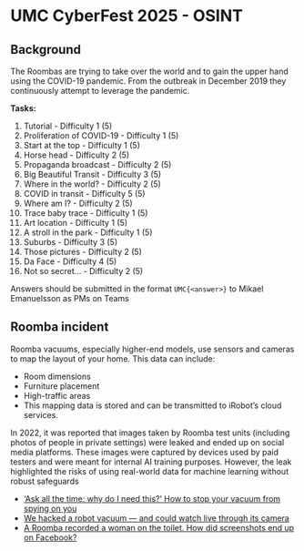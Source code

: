 # UMC CyberFest 2025 - OSINT

## Background

The Roombas are trying to take over the world and to gain the upper hand using
the COVID-19 pandemic. From the outbreak in December 2019 they continuously
attempt to leverage the pandemic.

__Tasks:__

1) Tutorial - Difficulty 1 (5)
2) Proliferation of COVID-19 - Difficulty 1 (5)
3) Start at the top - Difficulty 1 (5)
4) Horse head - Difficulty 2 (5)
5) Propaganda broadcast - Difficulty 2 (5)
6) Big Beautiful Transit - Difficulty 3 (5)
7) Where in the world? - Difficulty 2 (5)
8) COVID in transit - Difficulty 5 (5)
9) Where am I? - Difficulty 2 (5)
10) Trace baby trace - Difficulty 1 (5)
11) Art location - Difficulty 1 (5)
12) A stroll in the park - Difficulty 1 (5)
13) Suburbs - Difficulty 3 (5)
14) Those pictures - Difficulty 2 (5)
15) Da Face - Difficulty 4 (5)
100) Not so secret... - Difficulty 2 (5)

Answers should be submitted in the format `UMC{<answer>}` to Mikael Emanuelsson
as PMs on Teams

## Roomba incident

Roomba vacuums, especially higher-end models, use sensors and cameras to map
the layout of your home. This data can include:

* Room dimensions
* Furniture placement
* High-traffic areas
* This mapping data is stored and can be transmitted to iRobot’s cloud
services.

In 2022, it was reported that images taken by Roomba test units (including
photos of people in private settings) were leaked and ended up on social media
platforms. These images were captured by devices used by paid testers and were
meant for internal AI training purposes. However, the leak highlighted the
risks of using real-world data for machine learning without robust safeguards

* [‘Ask all the time: why do I need this?’ How to stop your vacuum from spying on you](https://www.theguardian.com/technology/2022/aug/16/ask-all-the-time-why-do-i-need-this-how-to-stop-your-vacuum-from-spying-on-you)
* [We hacked a robot vacuum — and could watch live through its camera](https://www.abc.net.au/news/2024-10-04/robot-vacuum-hacked-photos-camera-audio/104414020)
* [A Roomba recorded a woman on the toilet. How did screenshots end up on Facebook?](https://www.technologyreview.com/2022/12/19/1065306/roomba-irobot-robot-vacuums-artificial-intelligence-training-data-privacy/)
